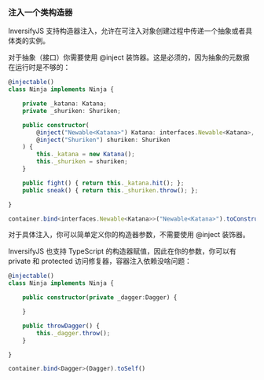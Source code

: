 ### 注入一个类构造器

InversifyJS 支持构造器注入，允许在可注入对象创建过程中传递一个抽象或者具体类的实例。

对于抽象（接口）你需要使用 @inject 装饰器。这是必须的，因为抽象的元数据在运行时是不够的：
```ts
@injectable()
class Ninja implements Ninja {

    private _katana: Katana;
    private _shuriken: Shuriken;

    public constructor(
	    @inject("Newable<Katana>") Katana: interfaces.Newable<Katana>, 
	    @inject("Shuriken") shuriken: Shuriken
	) {
        this._katana = new Katana();
        this._shuriken = shuriken;
    }

    public fight() { return this._katana.hit(); };
    public sneak() { return this._shuriken.throw(); };

}
```

```ts
container.bind<interfaces.Newable<Katana>>("Newable<Katana>").toConstructor<Katana>(Katana);

```

对于具体注入，你可以简单定义你的构造器参数，不需要使用 @inject 装饰器。

InversifyJS 也支持 TypeScript 的构造器赋值，因此在你的参数，你可以有 private 和 protected 访问修复器，容器注入依赖没啥问题：
```ts
@injectable()
class Ninja implements Ninja {

    public constructor(private _dagger:Dagger) {

    }

    public throwDagger() {
        this._dagger.throw();
    }

}
```
```ts
container.bind<Dagger>(Dagger).toSelf()

```